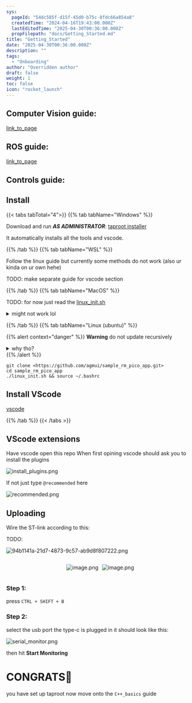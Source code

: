 ```yaml
---
sys:
  pageId: "54dc585f-d15f-45d0-b75c-8fdc66a854a8"
  createdTime: "2024-04-16T19:43:00.000Z"
  lastEditedTime: "2025-04-30T00:36:00.000Z"
  propFilepath: "docs/Getting_Started.md"
title: "Getting_Started"
date: "2025-04-30T00:36:00.000Z"
description: ""
tags:
  - "Onboarding"
author: "Overridden author"
draft: false
weight: 1
toc: false
icon: "rocket_launch"
---
```


## Computer Vision guide:

[link_to_page](86d45bc0-388b-4d26-8848-44f255f73d0e)

## ROS guide:

[link_to_page](3c76c1de-ec8f-46d6-8b0a-294005edc2d5)

## Controls guide:

## Install

{{< tabs tabTotal="4">}}
{{% tab tabName="Windows" %}}

Download and run _**AS ADMINISTRATOR**_: [taproot installer](https://github.com/Thornbots/TeachingFreshies/releases/tag/1.0)

It automatically installs all the tools and vscode.

{{% /tab %}}
{{% tab tabName="WSL" %}}

Follow the linux guide but currently some methods do not work (also ur kinda on ur own hehe)

TODO: make separate guide for vscode section

{{% /tab %}}
{{% tab tabName="MacOS" %}}

TODO: for now just read the [linux_init.sh](https://github.com/agmui/sample_rm_pico_app/blob/main/linux_init.sh)

<details>
<summary>might not work lol</summary>

`brew install libusb pkg-config`

Next install: [vscode](https://code.visualstudio.com/Download)

</details>

{{% /tab %}}
{{% tab tabName="Linux (ubuntu)" %}}

{{% alert context="danger" %}}
**Warning** do not update recursively
<details>
<summary>why tho?</summary>
There are some submodules that may go on for a while (like tinyusb) and I highly
recommend you don't need to get them.
If you want to see what submodules I update just look in `linux_init.sh`
</details>
{{% /alert %}}

```shell
git clone <https://github.com/agmui/sample_rm_pico_app.git>
cd sample_rm_pico_app
./linux_init.sh && source ~/.bashrc
```

## Install VScode

[vscode](https://code.visualstudio.com/Download)

{{% /tab %}}
{{< /tabs >}}

## VScode extensions

Have vscode open this repo
When first opining vscode should ask you to install the plugins

![install_plugins.png](https://prod-files-secure.s3.us-west-2.amazonaws.com/d518164a-d88e-44d1-a4ee-3adb3bd8bce0/89bd30f0-1825-4e77-867b-0a41ce370880/install_plugins.png?X-Amz-Algorithm=AWS4-HMAC-SHA256&X-Amz-Content-Sha256=UNSIGNED-PAYLOAD&X-Amz-Credential=ASIAZI2LB46642HBRKJL%2F20250717%2Fus-west-2%2Fs3%2Faws4_request&X-Amz-Date=20250717T061408Z&X-Amz-Expires=3600&X-Amz-Security-Token=IQoJb3JpZ2luX2VjEFYaCXVzLXdlc3QtMiJGMEQCIA%2FxTB2X9NxvJURGZuWtQhEOI6gENZbjTptWZ42bM%2FTeAiBRrqpArhH%2FNNu441nezXXFsWXtGjN%2FcDX1RG1wpGmanyr%2FAwhvEAAaDDYzNzQyMzE4MzgwNSIMd08wvV3xb7LwXPllKtwDcnVm1xu3dvfdQbsZopuss8bXVDLvhh7hAOOv5PHH%2F7RifhdPTJ42Mpn9y746EeC6%2FkQkZBqTXmfR7Pho3Zae6DUJa55AtHZEPVaFM9xghdBncOGFMu%2BZvws5oi%2BL6bLyvmlg5EoJWOFfynyb%2FCaef5ZeseJcRUs3cykEnnTQLtrPq%2BrGjXOjpdJGRl8fC9VSpds%2FPJeW82ev7phra2OZ3%2Bgx5T2W4xZrOgNgixQd6Wm0Ni6ZIde6E9xb4uotIEzBLTjm3fmuWO1s4esx7%2F0ZMHfgfH5ed4Nf5iOqB%2FIeVaYkEzeaD1AJLEE5Lrl7M6ef%2B4RywFM5doHqS3lKtzYa2NEGc9svNS57iLMa%2FmwR0SQcpbIb7UPtvBnIBT9O7Nzruambgpuk5Qnq4HQlGvZFrz8liMDAMpP1R%2BaYlte%2FOgOzagGgeP349YV7nD9ICV9QxwWTZsy9WPH0SAb9hXOj1tXI8PfFO2fzRjGkZbRnyriTOfTtxawqQUR6FsuY7RqwlIiVvq8pi5KLY9oaKUlqGDnu%2Fkjhm1l28BHxSes%2BfF0ZlTHs0tP%2BFp0HYVXk8JUgU04Yb6W2njUGsHylecRDW%2FgQ5l7%2F9gqeOST95wxci7CrtEHj15Tv2XECBXAwopbiwwY6pgGaZrJQiiNSTaQ1gJdslV0FsYu0xCYvrJiugRphFEJAlYKv39bp2Jeb4MovN40G5N3N7PC5WP25GO4rYiwfJBaknfc6jDZmhOBRs0zbF7VLA%2B%2BvqfsX0dvU58Yx1XrwEJtI5OrsXKFvoZb%2Fh3ASoMx50HiPpqKRRp84yZReda7kdVGfIHZp3oNgX2k%2FPR5RadbWDx%2FqkrYVNk16DDSaa6OMR48Ot4vC&X-Amz-Signature=91d14ce0c3f97317a3b29615b5abc2305c028131feac5462203035ba990e8ce5&X-Amz-SignedHeaders=host&x-amz-checksum-mode=ENABLED&x-id=GetObject)

If not just type `@recommended` here  

![recommended.png](https://prod-files-secure.s3.us-west-2.amazonaws.com/d518164a-d88e-44d1-a4ee-3adb3bd8bce0/61e661e9-5d85-4dfc-be0d-8d2097a5e793/recommended.png?X-Amz-Algorithm=AWS4-HMAC-SHA256&X-Amz-Content-Sha256=UNSIGNED-PAYLOAD&X-Amz-Credential=ASIAZI2LB46642HBRKJL%2F20250717%2Fus-west-2%2Fs3%2Faws4_request&X-Amz-Date=20250717T061408Z&X-Amz-Expires=3600&X-Amz-Security-Token=IQoJb3JpZ2luX2VjEFYaCXVzLXdlc3QtMiJGMEQCIA%2FxTB2X9NxvJURGZuWtQhEOI6gENZbjTptWZ42bM%2FTeAiBRrqpArhH%2FNNu441nezXXFsWXtGjN%2FcDX1RG1wpGmanyr%2FAwhvEAAaDDYzNzQyMzE4MzgwNSIMd08wvV3xb7LwXPllKtwDcnVm1xu3dvfdQbsZopuss8bXVDLvhh7hAOOv5PHH%2F7RifhdPTJ42Mpn9y746EeC6%2FkQkZBqTXmfR7Pho3Zae6DUJa55AtHZEPVaFM9xghdBncOGFMu%2BZvws5oi%2BL6bLyvmlg5EoJWOFfynyb%2FCaef5ZeseJcRUs3cykEnnTQLtrPq%2BrGjXOjpdJGRl8fC9VSpds%2FPJeW82ev7phra2OZ3%2Bgx5T2W4xZrOgNgixQd6Wm0Ni6ZIde6E9xb4uotIEzBLTjm3fmuWO1s4esx7%2F0ZMHfgfH5ed4Nf5iOqB%2FIeVaYkEzeaD1AJLEE5Lrl7M6ef%2B4RywFM5doHqS3lKtzYa2NEGc9svNS57iLMa%2FmwR0SQcpbIb7UPtvBnIBT9O7Nzruambgpuk5Qnq4HQlGvZFrz8liMDAMpP1R%2BaYlte%2FOgOzagGgeP349YV7nD9ICV9QxwWTZsy9WPH0SAb9hXOj1tXI8PfFO2fzRjGkZbRnyriTOfTtxawqQUR6FsuY7RqwlIiVvq8pi5KLY9oaKUlqGDnu%2Fkjhm1l28BHxSes%2BfF0ZlTHs0tP%2BFp0HYVXk8JUgU04Yb6W2njUGsHylecRDW%2FgQ5l7%2F9gqeOST95wxci7CrtEHj15Tv2XECBXAwopbiwwY6pgGaZrJQiiNSTaQ1gJdslV0FsYu0xCYvrJiugRphFEJAlYKv39bp2Jeb4MovN40G5N3N7PC5WP25GO4rYiwfJBaknfc6jDZmhOBRs0zbF7VLA%2B%2BvqfsX0dvU58Yx1XrwEJtI5OrsXKFvoZb%2Fh3ASoMx50HiPpqKRRp84yZReda7kdVGfIHZp3oNgX2k%2FPR5RadbWDx%2FqkrYVNk16DDSaa6OMR48Ot4vC&X-Amz-Signature=7855580d3773a24b54d9a8109c31ef0e059ef0dc6976336d3a30e880fbca5895&X-Amz-SignedHeaders=host&x-amz-checksum-mode=ENABLED&x-id=GetObject)

## Uploading

Wire the ST-link according to this:

TODO:

![94b1141a-21d7-4873-9c57-ab9d8f807222.png](https://prod-files-secure.s3.us-west-2.amazonaws.com/d518164a-d88e-44d1-a4ee-3adb3bd8bce0/e5fad17d-ab82-4300-9f4c-505ab4b1202c/94b1141a-21d7-4873-9c57-ab9d8f807222.png?X-Amz-Algorithm=AWS4-HMAC-SHA256&X-Amz-Content-Sha256=UNSIGNED-PAYLOAD&X-Amz-Credential=ASIAZI2LB46642HBRKJL%2F20250717%2Fus-west-2%2Fs3%2Faws4_request&X-Amz-Date=20250717T061408Z&X-Amz-Expires=3600&X-Amz-Security-Token=IQoJb3JpZ2luX2VjEFYaCXVzLXdlc3QtMiJGMEQCIA%2FxTB2X9NxvJURGZuWtQhEOI6gENZbjTptWZ42bM%2FTeAiBRrqpArhH%2FNNu441nezXXFsWXtGjN%2FcDX1RG1wpGmanyr%2FAwhvEAAaDDYzNzQyMzE4MzgwNSIMd08wvV3xb7LwXPllKtwDcnVm1xu3dvfdQbsZopuss8bXVDLvhh7hAOOv5PHH%2F7RifhdPTJ42Mpn9y746EeC6%2FkQkZBqTXmfR7Pho3Zae6DUJa55AtHZEPVaFM9xghdBncOGFMu%2BZvws5oi%2BL6bLyvmlg5EoJWOFfynyb%2FCaef5ZeseJcRUs3cykEnnTQLtrPq%2BrGjXOjpdJGRl8fC9VSpds%2FPJeW82ev7phra2OZ3%2Bgx5T2W4xZrOgNgixQd6Wm0Ni6ZIde6E9xb4uotIEzBLTjm3fmuWO1s4esx7%2F0ZMHfgfH5ed4Nf5iOqB%2FIeVaYkEzeaD1AJLEE5Lrl7M6ef%2B4RywFM5doHqS3lKtzYa2NEGc9svNS57iLMa%2FmwR0SQcpbIb7UPtvBnIBT9O7Nzruambgpuk5Qnq4HQlGvZFrz8liMDAMpP1R%2BaYlte%2FOgOzagGgeP349YV7nD9ICV9QxwWTZsy9WPH0SAb9hXOj1tXI8PfFO2fzRjGkZbRnyriTOfTtxawqQUR6FsuY7RqwlIiVvq8pi5KLY9oaKUlqGDnu%2Fkjhm1l28BHxSes%2BfF0ZlTHs0tP%2BFp0HYVXk8JUgU04Yb6W2njUGsHylecRDW%2FgQ5l7%2F9gqeOST95wxci7CrtEHj15Tv2XECBXAwopbiwwY6pgGaZrJQiiNSTaQ1gJdslV0FsYu0xCYvrJiugRphFEJAlYKv39bp2Jeb4MovN40G5N3N7PC5WP25GO4rYiwfJBaknfc6jDZmhOBRs0zbF7VLA%2B%2BvqfsX0dvU58Yx1XrwEJtI5OrsXKFvoZb%2Fh3ASoMx50HiPpqKRRp84yZReda7kdVGfIHZp3oNgX2k%2FPR5RadbWDx%2FqkrYVNk16DDSaa6OMR48Ot4vC&X-Amz-Signature=b87c961d008790fbb7ef649abb45a9ca018b8496a87e0899ee91a6b5d351690a&X-Amz-SignedHeaders=host&x-amz-checksum-mode=ENABLED&x-id=GetObject)

<div style="display: flex;flex-direction: row; column-gap:10px; max-width: 630px;justify-content: center;">
<div>

![image.png](https://prod-files-secure.s3.us-west-2.amazonaws.com/d518164a-d88e-44d1-a4ee-3adb3bd8bce0/210ecb78-1116-4d7b-b9b7-2292f66fa2c2/image.png?X-Amz-Algorithm=AWS4-HMAC-SHA256&X-Amz-Content-Sha256=UNSIGNED-PAYLOAD&X-Amz-Credential=ASIAZI2LB466TWE7R2D6%2F20250717%2Fus-west-2%2Fs3%2Faws4_request&X-Amz-Date=20250717T061411Z&X-Amz-Expires=3600&X-Amz-Security-Token=IQoJb3JpZ2luX2VjEFYaCXVzLXdlc3QtMiJHMEUCIQClXr9D3OLVgjaByl%2FYSnVigGvYvJaHVcWMOTYUIiBVoAIgU8NQ7c6PMGa0I5Vac0PpVUOUEXj3i%2B8vfCMXv%2FL8ugMq%2FwMIbxAAGgw2Mzc0MjMxODM4MDUiDI69Qjf5tNsqcnC5qCrcA9%2BI7MDo%2FcY%2Bjwi1HVc15vKiK8pPkN5Kezdnw098zeGK1or91755jZtai8uombE0wqIizApe9sES8LXUPJoMijlEICKxcGtDb3vtKJdx7UzgGDNQ1oiNXmVcerzmqr89EH2GJ5E1%2B49ZbcaxAnPUVGkQsIoBymIpppX8S2Xo9ld5z9xT0mXTtxrxFCQmucg4OEefFzZQigqJlCPnCmDe654vI9EABPvgFiBGflwq4uZ86OHwjGXar%2FJsml6TR8WbOrR6Syf3Ifwp%2B0NTBvtd50fDmxQ2h6XYDSGhe3g2263kUHVZHhLkN4UCGzn9H0UxfRzzCUmXiFLTDKzGldj7HsLIwFK%2B6wv5mn3V79nAC9KWJiskVwhFvdU9c7nNW3Diaf0ocDRtqKIsZtJtTVr6SmIjV%2B9AiPfNuUx8fNBrQgfCYNs%2BvzpfRAH82WPCYKDGp%2BR9rI4Nzg%2F%2Bzd6lkQD%2F1qZioXZMSBUSDXMYKVChcxwg5wf%2BM5BqzDc09VQrLbruVIHlGO2zowOorOCNFuKrNLpH4fO03OT68V1MmobwqW1wIY3J7G6jjJADKk7fjC%2B89K92Kl5Nw7%2BXbog8kcNnrNqmow7ASGVINWIG8hsI%2FIffnQFZqUpmZFrCeOZoMIeV4sMGOqUBAPaZgRVi2mUiu8GgLFA2vs2EFr6sCwGIItj06AbXYgnocSzH5enkSC8mwjSfCEsn%2BOYaqjVZ23heHgOBS7hXgGEZhHbd1DJsNCYG4N0hM1mbK8aMZJW1LR1uh2ruy%2B4gFNhGcoG%2BNxtBmO5U8E8s88VD48q0a4Fvp%2BMYLfrhJY%2FFU8JYAJOl4sVqy9fYQhu2i3jxkZBLUG4exQrICGzMLdbccdnP&X-Amz-Signature=6af31dab06f95aa14e73c28df266023e309e36d9134249fb267f6059ef60404c&X-Amz-SignedHeaders=host&x-amz-checksum-mode=ENABLED&x-id=GetObject)

</div>
<div>

![image.png](https://prod-files-secure.s3.us-west-2.amazonaws.com/d518164a-d88e-44d1-a4ee-3adb3bd8bce0/33a0fd0f-8ca6-4a86-8e09-26e95ded1fff/image.png?X-Amz-Algorithm=AWS4-HMAC-SHA256&X-Amz-Content-Sha256=UNSIGNED-PAYLOAD&X-Amz-Credential=ASIAZI2LB46674VBQD4T%2F20250717%2Fus-west-2%2Fs3%2Faws4_request&X-Amz-Date=20250717T061413Z&X-Amz-Expires=3600&X-Amz-Security-Token=IQoJb3JpZ2luX2VjEFYaCXVzLXdlc3QtMiJHMEUCIQDu0PtQnrWx1IUj5mYiC8nsq8JfAoni3O9XOjO4mwbISAIgZmyblrlDpLDEDk9LHJM3uiFcs4UsmvTSKt8fPAz16zcq%2FwMIbxAAGgw2Mzc0MjMxODM4MDUiDGujfiHVRHAV3nKRlSrcA1h4iV9kqoYu9KJ3AMR%2Bm1KYz%2FlhwUY8uYfck8hEFCHm80KPR3NCCHTniR3X6kjXu2PPzZheDb3ctpXAty0m6vxTVW021KOLjXOnkCgvT1OeeW4S1WQAI1dS8XEsLqVMszqlQurqyrB8RhtG1fwFRmcw5zCUmFkUt9mXbjqwnUjzY00YCLrBMQFWhzxNW3QCWGVG%2FIyu%2FnMZmUUfAoHvU2iqqOEn1D%2BSKMFWHbWZ6vhAJcyrgJp4fzVerdrtj4lc372I2ommxGcmozDx7np1uBbtICF8%2BAFKBzszELWrvLqbNJDbHdaOc%2FbX%2B9CoXD3NWVb%2F968%2BSZez71TFW419ILeZjCXi3zCsPv9AXbeH18XJu5xY5xNWrt8UWs6s4ebLB3LGbwtt%2FpwKmOan8oj0WipH%2BEy4L5cz996FP6uIMsxwOgHwwXdn8S6sEsRatCYgRIlHyoOJiq0Kp48j9qYJVYFlsVd1u%2Fz6Jfp%2BsYXYwvQnsTDsy7B%2BV9lsn7mflWzW8IUM%2FLmkXXSWmcYRhsrib5XABu5nHHhT1b%2B8nKeMlG268JfyXxqK%2FCqX%2BWmLgRD8C9wbwKofH5aBNIYWzWwWDUywro7fYzq57C8NxiA6C06e%2BT3ml7nCJwG8g%2BCtMIKW4sMGOqUBMGTMkVAQy53DTS0RZbWXLXfdN737Ksqm7ZUXrh%2FiM4TRrgMJ9nhnZ6j0mAWWOHBC8KDSXInY08sCtHIRt9ea%2Ff47xa%2BQDDQioKsBcwoeqttPTZLjMqcsrXlEt7Ze8NJ7rLoz636k%2BytqDwn2QsbP%2FJKynurIIPFon8UzzP9cxjgiVIGSeglQlxGm%2FhaHmRSBj63cqzN%2F3r6EkIgcdjefKVpuzs%2F%2F&X-Amz-Signature=95b1c0eed7e8835fcad17bce5acdc1e785a1f9a02ecff846c753a3d234212922&X-Amz-SignedHeaders=host&x-amz-checksum-mode=ENABLED&x-id=GetObject)

</div>
</div>

### Step 1:

press `CTRL + SHIFT + B`

### Step 2:

select the usb port the type-c is plugged in it should look like this:

![serial_monitor.png](https://prod-files-secure.s3.us-west-2.amazonaws.com/d518164a-d88e-44d1-a4ee-3adb3bd8bce0/f03f4774-05d4-4393-b6a0-d5efb6d315ab/serial_monitor.png?X-Amz-Algorithm=AWS4-HMAC-SHA256&X-Amz-Content-Sha256=UNSIGNED-PAYLOAD&X-Amz-Credential=ASIAZI2LB46642HBRKJL%2F20250717%2Fus-west-2%2Fs3%2Faws4_request&X-Amz-Date=20250717T061408Z&X-Amz-Expires=3600&X-Amz-Security-Token=IQoJb3JpZ2luX2VjEFYaCXVzLXdlc3QtMiJGMEQCIA%2FxTB2X9NxvJURGZuWtQhEOI6gENZbjTptWZ42bM%2FTeAiBRrqpArhH%2FNNu441nezXXFsWXtGjN%2FcDX1RG1wpGmanyr%2FAwhvEAAaDDYzNzQyMzE4MzgwNSIMd08wvV3xb7LwXPllKtwDcnVm1xu3dvfdQbsZopuss8bXVDLvhh7hAOOv5PHH%2F7RifhdPTJ42Mpn9y746EeC6%2FkQkZBqTXmfR7Pho3Zae6DUJa55AtHZEPVaFM9xghdBncOGFMu%2BZvws5oi%2BL6bLyvmlg5EoJWOFfynyb%2FCaef5ZeseJcRUs3cykEnnTQLtrPq%2BrGjXOjpdJGRl8fC9VSpds%2FPJeW82ev7phra2OZ3%2Bgx5T2W4xZrOgNgixQd6Wm0Ni6ZIde6E9xb4uotIEzBLTjm3fmuWO1s4esx7%2F0ZMHfgfH5ed4Nf5iOqB%2FIeVaYkEzeaD1AJLEE5Lrl7M6ef%2B4RywFM5doHqS3lKtzYa2NEGc9svNS57iLMa%2FmwR0SQcpbIb7UPtvBnIBT9O7Nzruambgpuk5Qnq4HQlGvZFrz8liMDAMpP1R%2BaYlte%2FOgOzagGgeP349YV7nD9ICV9QxwWTZsy9WPH0SAb9hXOj1tXI8PfFO2fzRjGkZbRnyriTOfTtxawqQUR6FsuY7RqwlIiVvq8pi5KLY9oaKUlqGDnu%2Fkjhm1l28BHxSes%2BfF0ZlTHs0tP%2BFp0HYVXk8JUgU04Yb6W2njUGsHylecRDW%2FgQ5l7%2F9gqeOST95wxci7CrtEHj15Tv2XECBXAwopbiwwY6pgGaZrJQiiNSTaQ1gJdslV0FsYu0xCYvrJiugRphFEJAlYKv39bp2Jeb4MovN40G5N3N7PC5WP25GO4rYiwfJBaknfc6jDZmhOBRs0zbF7VLA%2B%2BvqfsX0dvU58Yx1XrwEJtI5OrsXKFvoZb%2Fh3ASoMx50HiPpqKRRp84yZReda7kdVGfIHZp3oNgX2k%2FPR5RadbWDx%2FqkrYVNk16DDSaa6OMR48Ot4vC&X-Amz-Signature=3bdda358622f0b9248fe0b567f2a1c260d75742ae115f6e7a8f782e5968fd6e1&X-Amz-SignedHeaders=host&x-amz-checksum-mode=ENABLED&x-id=GetObject)

then hit **Start Monitoring**

# CONGRATS🎉

you have set up taproot now move onto the `C++_basics` guide
